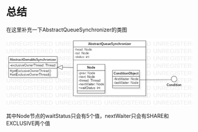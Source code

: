 # 总结

在这里补充一下AbstractQueueSynchronizer的类图

![](./pic/AQS.png)

其中Node节点的waitStatus只会有5个值，nextWaiter只会有SHARE和EXCLUSIVE两个值